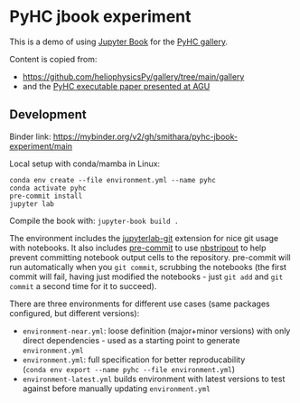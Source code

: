# PyHC jbook experiment

This is a demo of using [Jupyter Book](https://jupyterbook.org/) for the [PyHC gallery](https://github.com/heliophysicsPy/gallery).

Content is copied from:
- https://github.com/heliophysicsPy/gallery/tree/main/gallery
- and the [PyHC executable paper presented at AGU](https://agu.confex.com/agu/fm21/meetingapp.cgi/Paper/911907)

## Development

Binder link: https://mybinder.org/v2/gh/smithara/pyhc-jbook-experiment/main

Local setup with conda/mamba in Linux:  
```
conda env create --file environment.yml --name pyhc
conda activate pyhc
pre-commit install
jupyter lab
```

Compile the book with: `jupyter-book build .`

The environment includes the [jupyterlab-git](https://github.com/jupyterlab/jupyterlab-git) extension for nice git usage with notebooks. It also includes [pre-commit](https://pre-commit.com/) to use [nbstripout](https://github.com/kynan/nbstripout) to help prevent committing notebook output cells to the repository. pre-commit will run automatically when you `git commit`, scrubbing the notebooks (the first commit will fail, having just modified the notebooks - just `git add` and `git commit` a second time for it to succeed).

There are three environments for different use cases (same packages configured, but different versions):

- `environment-near.yml`: loose definition (major+minor versions) with only direct dependencies - used as a starting point to generate `environment.yml`
- `environment.yml`: full specification for better reproducability  
  (`conda env export --name pyhc --file environment.yml`)
- `environment-latest.yml` builds environment with latest versions to test against before manually updating `environment.yml`
